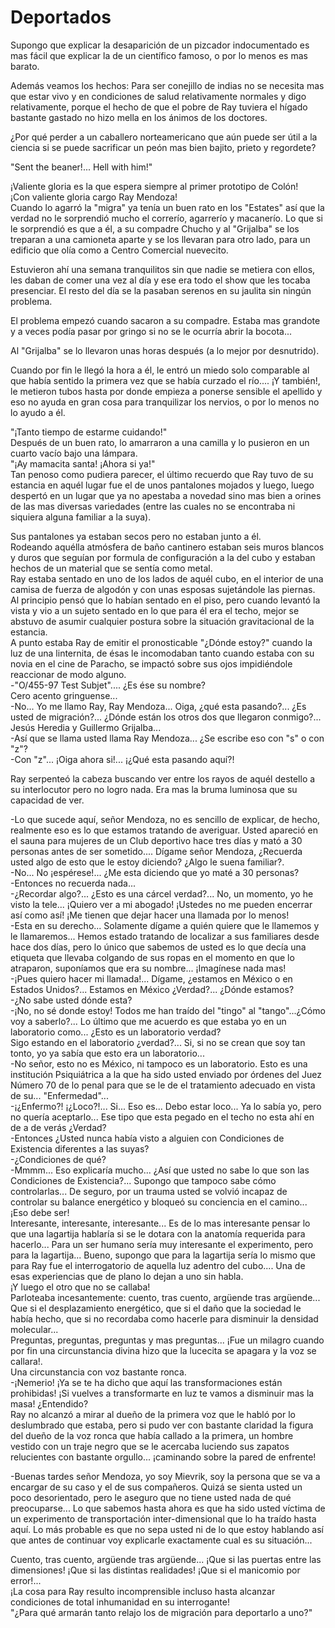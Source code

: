 # Deportados

Supongo que explicar la desaparición de un pizcador indocumentado es mas fácil que explicar la de un científico famoso, o por lo menos es mas barato.

Además veamos los hechos: Para ser conejillo de indias no se necesita mas que estar vivo y en condiciones de salud relativamente normales y digo relativamente, porque el hecho de que el pobre de Ray tuviera el hígado bastante gastado no hizo mella en los ánimos de los doctores.

¿Por qué perder a un caballero norteamericano que aún puede ser útil a la ciencia si se puede sacrificar un peón mas bien bajito, prieto y regordete?

"Sent the beaner!... Hell with him!"

¡Valiente gloria es la que espera siempre al primer prototipo de Colón!  
¡Con valiente gloria cargo Ray Mendoza!  
Cuando lo agarró la "migra" ya tenía un buen rato en los "Estates" así que la verdad no le sorprendió mucho el correrío, agarrerío y macanerío. Lo que si le sorprendió es que a él, a su compadre Chucho y al "Grijalba" se los treparan a una camioneta aparte y se los llevaran para otro lado, para un edificio que olía como a Centro Comercial nuevecito.

Estuvieron ahí una semana tranquilitos sin que nadie se metiera con ellos, les daban de comer una vez al día y ese era todo el show que les tocaba presenciar. El resto del día se la pasaban serenos en su jaulita sin ningún problema.

El problema empezó cuando sacaron a su compadre. Estaba mas grandote y a veces podía pasar por gringo si no se le ocurría abrir la bocota...

Al "Grijalba" se lo llevaron unas horas después (a lo mejor por desnutrido).

Cuando por fin le llegó la hora a él, le entró un miedo solo comparable al que había sentido la primera vez que se había curzado el río.... ¡Y también!, le metieron tubos hasta por donde empieza a ponerse sensible el apellido y eso no ayuda en gran cosa para tranquilizar los nervios, o por lo menos no lo ayudo a él.

"¡Tanto tiempo de estarme cuidando!"  
Después de un buen rato, lo amarraron a una camilla y lo pusieron en un cuarto vacío bajo una lámpara.  
"¡Ay mamacita santa! ¡Ahora si ya!"  
Tan penoso como pudiera parecer, el último recuerdo que Ray tuvo de su estancia en aquél lugar fue el de unos pantalones mojados y luego, luego despertó en un lugar que ya no apestaba a novedad sino mas bien a orines de las mas diversas variedades (entre las cuales no se encontraba ni siquiera alguna familiar a la suya).

Sus pantalones ya estaban secos pero no estaban junto a él.  
Rodeando aquélla atmósfera de baño cantinero estaban seis muros blancos y duros que seguían por formula de configuración a la del cubo y estaban hechos de un material que se sentía como metal.  
Ray estaba sentado en uno de los lados de aquél cubo, en el interior de una camisa de fuerza de algodón y con unas esposas sujetándole las piernas.  
Al principio pensó que lo habían sentado en el piso, pero cuando levantó la vista y vio a un sujeto sentado en lo que para él era el techo, mejor se abstuvo de asumir cualquier postura sobre la situación gravitacional de la estancia.  
A punto estaba Ray de emitir el pronosticable "¿Dónde estoy?" cuando la luz de una linternita, de ésas le incomodaban tanto cuando estaba con su novia en el cine de Paracho, se impactó sobre sus ojos impidiéndole reaccionar de modo alguno.  
-"O/455-97 Test Subjet".... ¿Es ése su nombre?  
Cero acento gringuense...  
-No... Yo me llamo Ray, Ray Mendoza... Oiga, ¿qué esta pasando?... ¿Es usted de migración?... ¿Dónde están los otros dos que llegaron conmigo?... Jesús Heredia y Guillermo Grijalba...  
-Así que se llama usted llama Ray Mendoza... ¿Se escribe eso con "s" o con "z"?  
-Con "z"... ¡Oiga ahora si!... ¡¿Qué esta pasando aquí?!

Ray serpenteó la cabeza buscando ver entre los rayos de aquél destello a su interlocutor pero no logro nada. Era mas la bruma luminosa que su capacidad de ver.

-Lo que sucede aquí, señor Mendoza, no es sencillo de explicar, de hecho, realmente eso es lo que estamos tratando de averiguar.   Usted apareció en el sauna para mujeres de un Club deportivo hace tres días y mató a 30 personas antes de ser sometido.... Dígame señor Mendoza, ¿Recuerda usted algo de esto que le estoy diciendo? ¿Algo le suena familiar?.  
-No... No ¡espérese!... ¿Me esta diciendo que yo maté a 30 personas?  
-Entonces no recuerda nada...  
-¿Recordar algo?... ¿Esto es una cárcel verdad?... No, un momento, yo he visto la tele... ¡Quiero ver a mi abogado! ¡Ustedes no me pueden encerrar así como así! ¡Me tienen que dejar hacer una llamada por lo menos!  
-Esta en su derecho... Solamente dígame a quién quiere que le llamemos y le llamaremos... Hemos estado tratando de localizar a sus familiares desde hace dos días, pero lo único que sabemos de usted es lo que decía una etiqueta que llevaba colgando de sus ropas en el momento en que lo atraparon, suponíamos que era su nombre... ¡Imagínese nada mas!  
-¡Pues quiero hacer mi llamada!... Dígame, ¿estamos en México o en Estados Unidos?... Estamos en México ¿Verdad?... ¿Dónde estamos?  
-¿No sabe usted dónde esta?  
-¡No, no sé donde estoy! Todos me han traído del "tingo" al "tango"...¿Cómo voy a saberlo?... Lo último que me acuerdo es que
estaba yo en un laboratorio como... ¿Esto es un laboratorio verdad?  
Sigo estando en el laboratorio ¿verdad?... Si, si no se crean que soy tan tonto, yo ya sabía que esto era un laboratorio...  
-No señor, esto no es México, ni tampoco es un laboratorio. Esto es una institución Psiquiátrica a la que ha sido usted enviado por órdenes del Juez Número 70 de lo penal para que se le de el tratamiento adecuado en vista de su... "Enfermedad"...  
-¡¿Enfermo?! ¡¿Loco?!... Si... Eso es... Debo estar loco... Ya lo sabía yo, pero no quería aceptarlo... Ese tipo que esta pegado en el techo no esta ahí en de a de verás ¿Verdad?  
-Entonces ¿Usted nunca había visto a alguien con Condiciones de Existencia diferentes a las suyas?  
-¿Condiciones de qué?  
-Mmmm... Eso explicaría mucho... ¿Así que usted no sabe lo que son las Condiciones de Existencia?... Supongo que tampoco sabe cómo
controlarlas... De seguro, por un trauma usted se volvió incapaz de controlar su balance energético y bloqueó su conciencia en el camino...  
¡Eso debe ser!  
Interesante, interesante, interesante... Es de lo mas interesante pensar lo que una lagartija hablaría si se le dotara con la anatomía requerida para hacerlo... Para un ser humano sería muy interesante el experimento, pero para la lagartija... Bueno, supongo que para la lagartija sería lo mismo que para Ray fue el interrogatorio de aquella luz adentro del cubo.... Una de esas experiencias que de plano lo dejan a uno sin habla.  
¡Y luego el otro que no se callaba!  
Parloteaba incesantemente: cuento, tras cuento, argüende tras argüende...  
Que si el desplazamiento energético, que si el daño que la sociedad le había hecho, que si no recordaba como hacerle para disminuir la densidad molecular...  
Preguntas, preguntas, preguntas y mas preguntas... ¡Fue un milagro cuando por fin una circunstancia divina hizo que la lucecita se apagara y la voz se callara!.  
Una circunstancia con voz bastante ronca.  
-¡Nemerio! ¡Ya se te ha dicho que aquí las transformaciones están prohibidas! ¡Si vuelves a transformarte en luz te vamos a disminuir mas la masa! ¿Entendido?  
Ray no alcanzó a mirar al dueño de la primera voz que le habló por lo deslumbrado que estaba, pero si pudo ver con bastante claridad la figura del dueño de la voz ronca que había callado a la primera, un hombre vestido con un traje negro que se le acercaba luciendo sus zapatos relucientes con bastante orgullo... ¡caminando sobre la pared de enfrente!

-Buenas tardes señor Mendoza, yo soy Mievrik, soy la persona que se va a encargar de su caso y el de sus compañeros. Quizá se sienta usted un poco desorientado, pero le aseguro que no tiene usted nada de qué preocuparse... Lo que sabemos hasta ahora es que ha sido usted víctima de un experimento de transportación inter-dimensional que lo ha traído hasta aquí. Lo más probable es que no sepa usted ni de lo que estoy hablando así que antes de continuar voy explicarle exactamente cual es su situación...

Cuento, tras cuento, argüende tras argüende... ¡Que si las puertas entre las dimensiones! ¡Que si las distintas realidades! ¡Que si el manicomio por error!...  
¡La cosa para Ray resulto incomprensible incluso hasta alcanzar condiciones de total inhumanidad en su interrogante!  
"¿Para qué armarán tanto relajo los de migración para deportarlo a uno?"
